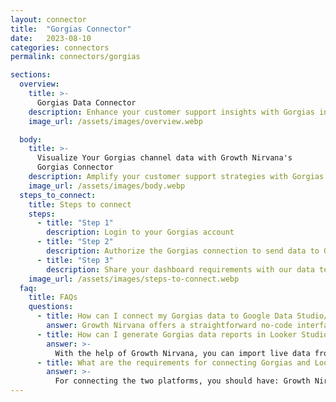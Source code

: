 ```yaml
---
layout: connector
title:  "Gorgias Connector"
date:   2023-08-10
categories: connectors
permalink: connectors/gorgias

sections:
  overview:
    title: >-
      Gorgias Data Connector
    description: Enhance your customer support insights with Gorgias integration. Seamlessly merge customer interaction data from Gorgias with Looker Studio's analytical capabilities, unlocking insights that shape support strategies, agent performance, and operational excellence.
    image_url: /assets/images/overview.webp

  body:
    title: >-
      Visualize Your Gorgias channel data with Growth Nirvana's
      Gorgias Connector
    description: Amplify your customer support strategies with Gorgias insights integrated into Looker Studio.
    image_url: /assets/images/body.webp
  steps_to_connect:
    title: Steps to connect
    steps:
      - title: "Step 1"
        description: Login to your Gorgias account
      - title: "Step 2"
        description: Authorize the Gorgias connection to send data to Growth Nirvana
      - title: "Step 3"
        description: Share your dashboard requirements with our data team. We will build the report for you.
    image_url: /assets/images/steps-to-connect.webp
  faq:
    title: FAQs
    questions:
      - title: How can I connect my Gorgias data to Google Data Studio/Looker Studio?
        answer: Growth Nirvana offers a straightforward no-code interface to connect to Gorgias data sources.
      - title: How can I generate Gorgias data reports in Looker Studio?
        answer: >-
          With the help of Growth Nirvana, you can import live data from Gorgias into Looker Studio. These data can be viewed in charts, tables, and dashboards to generate branded reports that can be shared instantly.
      - title: What are the requirements for connecting Gorgias and Looker Studio?
        answer: >-
          For connecting the two platforms, you should have: Growth Nirvana Account and Gorgias Ads Account
---
```

